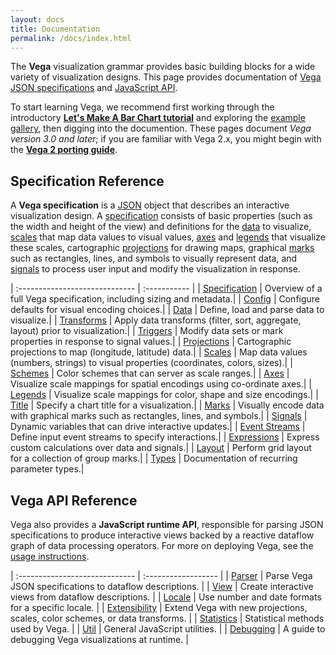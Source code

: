 ```yaml
---
layout: docs
title: Documentation
permalink: /docs/index.html
---
```


The **Vega** visualization grammar provides basic building blocks for a wide variety of visualization designs. This page provides documentation of [Vega JSON specifications](#specification) and [JavaScript API](#api).

To start learning Vega, we recommend first working through the introductory **[Let's Make A Bar Chart tutorial](../tutorials/bar-chart)** and exploring the [example gallery](../examples), then digging into the documention. These pages document _Vega version 3.0 and later_; if you are familiar with Vega 2.x, you might begin with the [**Vega 2 porting guide**](porting-guide).


## <a name="specification"></a>Specification Reference

A **Vega specification** is a [JSON](http://en.wikipedia.org/wiki/JSON) object that describes an interactive visualization design. A [specification](specification) consists of basic properties (such as the width and height of the view) and definitions for the [data](data) to visualize, [scales](scales) that map data values to visual values, [axes](axes) and [legends](legends) that visualize these scales, cartographic [projections](projections) for drawing maps, graphical [marks](marks) such as rectangles, lines, and symbols to visually represent data, and [signals](signals) to process user input and modify the visualization in response.

| :----------------------------- | :----------- |
| [Specification](specification) | Overview of a full Vega specification, including sizing and metadata.|
| [Config](config)               | Configure defaults for visual encoding choices.|
| [Data](data)                   | Define, load and parse data to visualize.|
| [Transforms](transforms)       | Apply data transforms (filter, sort, aggregate, layout) prior to visualization.|
| [Triggers](triggers)           | Modify data sets or mark properties in response to signal values.|
| [Projections](projections)     | Cartographic projections to map (longitude, latitude) data.|
| [Scales](scales)               | Map data values (numbers, strings) to visual properties (coordinates, colors, sizes).|
| [Schemes](schemes)             | Color schemes that can server as scale ranges.|
| [Axes](axes)                   | Visualize scale mappings for spatial encodings using co-ordinate axes.|
| [Legends](legends)             | Visualize scale mappings for color, shape and size encodings.|
| [Title](title)                 | Specify a chart title for a visualization.|
| [Marks](marks)                 | Visually encode data with graphical marks such as rectangles, lines, and symbols.|
| [Signals](signals)             | Dynamic variables that can drive interactive updates.|
| [Event Streams](event-streams) | Define input event streams to specify interactions.|
| [Expressions](expressions)     | Express custom calculations over data and signals.|
| [Layout](layout)               | Perform grid layout for a collection of group marks.|
| [Types](types)                 | Documentation of recurring parameter types.|


## <a name="api"></a>Vega API Reference

Vega also provides a **JavaScript runtime API**, responsible for parsing JSON specifications to produce interactive views backed by a reactive dataflow graph of data processing operators. For more on deploying Vega, see the [usage instructions](../usage).

| :----------------------------- | :------------------ |
| [Parser](api/parser)           | Parse Vega JSON specifications to dataflow descriptions. |
| [View](api/view)               | Create interactive views from dataflow descriptions. |
| [Locale](api/locate)           | Use number and date formats for a specific locale. |
| [Extensibility](api/extensibility) | Extend Vega with new projections, scales, color schemes, or data transforms. |
| [Statistics](api/statistics)   | Statistical methods used by Vega. |
| [Util](api/util)               | General JavaScript utilities. |
| [Debugging](api/debugging)     | A guide to debugging Vega visualizations at runtime. |
